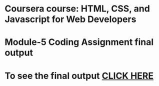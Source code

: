 # Coursera course: HTML, CSS, and Javascript for Web Developers
# Module-5 Coding Assignment final output


# To see the final output [CLICK HERE](https://moindotcalm.github.io/WEBDEVLOPMENT/module_5/)
